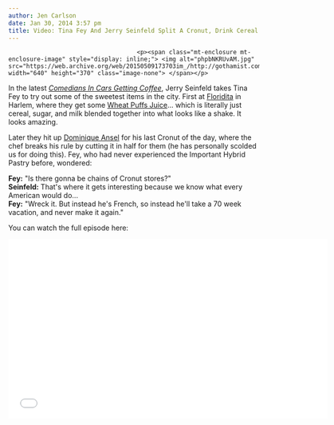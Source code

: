```yaml
---
author: Jen Carlson
date: Jan 30, 2014 3:57 pm
title: Video: Tina Fey And Jerry Seinfeld Split A Cronut, Drink Cereal
---
```


	
										<p><span class="mt-enclosure mt-enclosure-image" style="display: inline;"> <img alt="phpbNKRUvAM.jpg" src="https://web.archive.org/web/20150509173703im_/http://gothamist.com/attachments/arts_jen/phpbNKRUvAM.jpg" width="640" height="370" class="image-none"> </span></p>

<p>In the latest <a href="https://web.archive.org/web/20150509173703/http://gothamist.com/tags/comediansincarsgettingcoffee"><em>Comedians In Cars Getting Coffee</em></a>, Jerry Seinfeld takes Tina Fey to try out some of the sweetest items in the city. First at <a href="https://web.archive.org/web/20150509173703/http://www.yelp.com/biz/harlems-floridita-bar-restaurant-new-york">Floridita</a> in Harlem, where they get some <a href="https://web.archive.org/web/20150509173703/http://harlemsfloridita.com/drinks-menu/">Wheat Puffs Juice</a>... which is literally just cereal, sugar, and milk blended together into what looks like a shake. It looks amazing.</p>

<p>Later they hit up <a href="https://web.archive.org/web/20150509173703/http://gothamist.com/tags/dominiqueansel">Dominique Ansel</a> for his last Cronut of the day, where the chef breaks his rule by cutting it in half for them (he has personally scolded us for doing this). Fey, who had never experienced the Important Hybrid Pastry before, wondered:</p>

<p><strong>Fey:</strong> &quot;Is there gonna be chains of Cronut stores?&quot;<br>
<strong>Seinfeld:</strong> That&apos;s where it gets interesting because we know what every American would do...<br>
<strong>Fey:</strong> &quot;Wreck it. But instead he&apos;s French, so instead he&apos;ll take a 70 week vacation, and never make it again.&quot;</p>

<p>You can watch the full episode here: </p>

<p><iframe width="640" height="360" src="//web.archive.org/web/20150509173703if_/http://www.youtube.com/embed/KHiCOIjpp-4" frameborder="0" allowfullscreen></iframe><br>
</p>					
										
									
				